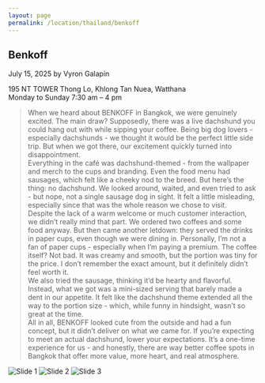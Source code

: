 ```yaml
---
layout: page
permalink: /location/thailand/benkoff
---
```


<div id="Location" style="display:none;" class="Thailand"></div>
<div class="container">     
  <article class="blog-post">
    <h2 class="display-5 link-body-emphasis mb-1">Benkoff</h2>
    <p class="blog-post-meta">
      July 15, 2025 by <!-- <a href="#"> --> Vyron Galapin <!--</a>-->
      <div class="business-info">
        <div class="info-item">
            <i class="fas fa-map-marker-alt"></i>
            <span>195 NT TOWER Thong Lo, Khlong Tan Nuea, Watthana</span>
        </div>
        <div class="info-item">
            <i class="far fa-clock"></i>
            <span>Monday to Sunday 7:30 am – 4 pm </span>
        </div>
        <!-- <div class="info-item">
            <i class="fab fa-facebook"></i>
            <a href="" target="_blank">Facebook</a>
        </div>
        <div class="info-item">
            <i class="fab  fa-instagram"></i>
            <a href="" target="_blank">Instagram</a>
        </div> -->
      </div>
    </p>
    <div class="row"> 
      <div class="col-md-9"> 
        <blockquote class="blockquote">
          <p>
            When we heard about BENKOFF in Bangkok, we were genuinely excited. The main draw? Supposedly, there was a live dachshund you could hang out with while sipping your coffee. Being big dog lovers - especially dachshunds - we thought it would be the perfect little side trip. But when we got there, our excitement quickly turned into disappointment.
            <br/>
            Everything in the café was dachshund-themed - from the wallpaper and merch to the cups and branding. Even the food menu had sausages, which felt like a cheeky nod to the breed. But here’s the thing: no dachshund. We looked around, waited, and even tried to ask - but nope, not a single sausage dog in sight. It felt a little misleading, especially since that was the whole reason we chose to visit.
            <br/>
            Despite the lack of a warm welcome or much customer interaction, we didn’t really mind that part. We ordered two coffees and some food anyway. But then came another letdown: they served the drinks in paper cups, even though we were dining in. Personally, I’m not a fan of paper cups - especially when I’m paying a premium. The coffee itself? Not bad. It was creamy and smooth, but the portion was tiny for the price. I don’t remember the exact amount, but it definitely didn’t feel worth it.
            <br/>
            We also tried the sausage, thinking it’d be hearty and flavorful. Instead, what we got was a mini-sized serving that barely made a dent in our appetite. It felt like the dachshund theme extended all the way to the portion size - which, while funny in hindsight, wasn’t so great at the time.
            <br/>
            All in all, BENKOFF looked cute from the outside and had a fun concept, but it didn’t deliver on what we came for. If you’re expecting to meet an actual dachshund, lower your expectations. It’s a one-time experience for us - and honestly, there are way better coffee spots in Bangkok that offer more value, more heart, and real atmosphere.
          </p>
        </blockquote>
      </div>     
      <div class="col-md-3">
        <div class="slideshow-container">
            <div class="slides">
                <img src="{{ site.baseurl }}/assets/images/thailand/Benkoff 1.JPEG" alt="Slide 1">
                <img src="{{ site.baseurl }}/assets/images/thailand/Benkoff 2.JPEG" alt="Slide 2">
                <img src="{{ site.baseurl }}/assets/images/thailand/Benkoff 3.JPEG" alt="Slide 3">
            </div>
        </div>
      </div>
    </div>
    <!-- <div>
      <a href="https://maps.app.goo.gl/3AFLywg59a6m7VxH7" target="_blank">
        <div id="map-tile">
            <iframe src="https://www.google.com/maps/embed?pb=!1m18!1m12!1m3!1d31498.381159977675!2d123.28803007635597!3d9.306872929322981!2m3!1f0!2f0!3f0!3m2!1i1024!2i768!4f13.1!3m3!1m2!1s0x33ab6f6b71cb06e9%3A0xbffa3a21edd25020!2sKapeng%20Lokal%20Dgt!5e0!3m2!1sen!2sph!4v1740294951341!5m2!1sen!2sph" width="600" height="450" style="border:0;" allowfullscreen="" loading="lazy" referrerpolicy="no-referrer-when-downgrade"></iframe>
        </div>
        </a>
    </div> -->
  </article>
  <script src="{{ site.baseurl }}/assets/js/slideshow.js">
</div>

